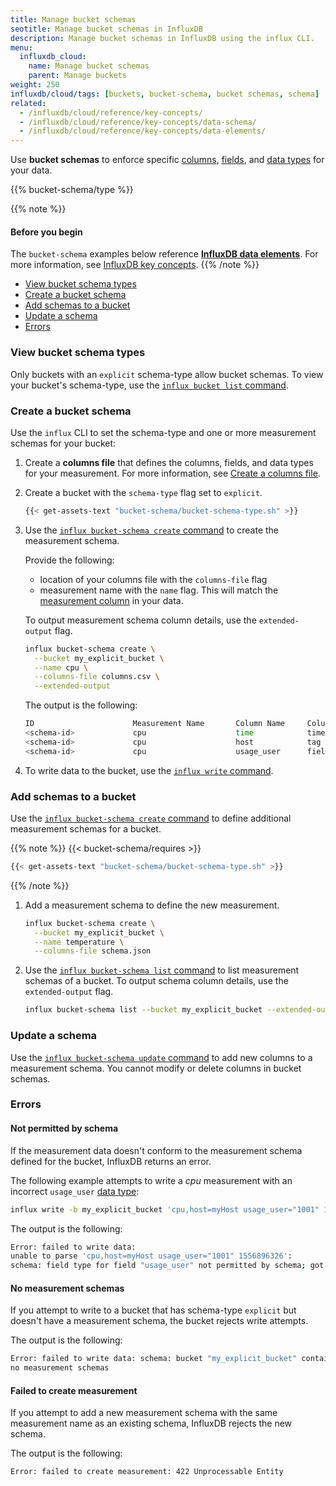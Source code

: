 ```yaml
---
title: Manage bucket schemas
seotitle: Manage bucket schemas in InfluxDB
description: Manage bucket schemas in InfluxDB using the influx CLI.
menu:
  influxdb_cloud:
    name: Manage bucket schemas
    parent: Manage buckets
weight: 250
influxdb/cloud/tags: [buckets, bucket-schema, bucket schemas, schema]
related:
  - /influxdb/cloud/reference/key-concepts/
  - /influxdb/cloud/reference/key-concepts/data-schema/
  - /influxdb/cloud/reference/key-concepts/data-elements/
---
```


 Use **bucket schemas** to enforce specific [columns](/influxdb/cloud/reference/glossary/#column), [fields](/influxdb/cloud/reference/glossary/#field), and
 [data types](/influxdb/cloud/reference/glossary/#data-type) for your data.

{{% bucket-schema/type %}}

{{% note %}}

#### Before you begin

The `bucket-schema` examples below reference [**InfluxDB data elements**](/influxdb/cloud/reference/key-concepts/data-elements/).
For more information, see [InfluxDB key concepts](/influxdb/cloud/reference/key-concepts/).
{{% /note %}}

- [View bucket schema types](#view-bucket-schema-types)
- [Create a bucket schema](#create-a-bucket-schema)
- [Add schemas to a bucket](#add-schemas-to-a-bucket)
- [Update a schema](#update-a-schema)
- [Errors](#errors)

### View bucket schema types
Only buckets with an `explicit` schema-type allow bucket schemas.
To view your bucket's schema-type, use the [`influx bucket list` command](/influxdb/cloud/reference/cli/influx/bucket-schema/list).

### Create a bucket schema
Use the `influx` CLI to set the schema-type and one or more measurement schemas for your bucket:

1. Create a **columns file** that defines the columns, fields, and data types for your measurement.
For more information, see [Create a columns file](/influxdb/cloud/reference/cli/influx/bucket-schema/create/#create-a-columns-file).

2. Create a bucket with the `schema-type` flag set to `explicit`.

    ```sh
    {{< get-assets-text "bucket-schema/bucket-schema-type.sh" >}}
    ```

3. Use the [`influx bucket-schema create` command](/influxdb/cloud/reference/cli/influx/bucket-schema/create) to create the measurement schema.

   Provide the following:
   - location of your columns file with the `columns-file` flag
   - measurement name with the `name` flag. This will match the [measurement column](/influxdb/cloud/reference/key-concepts/data-elements/#measurement) in your data.

   To output measurement schema column details, use the `extended-output` flag.

   ```sh
   influx bucket-schema create \
     --bucket my_explicit_bucket \
     --name cpu \
     --columns-file columns.csv \
     --extended-output
   ```

   The output is the following:

   ```sh
   ID                      Measurement Name       Column Name     Column Type   Column Data Type    Bucket ID
   <schema-id>             cpu                    time            timestamp                        <bucket-id>
   <schema-id>             cpu                    host            tag                              <bucket-id>
   <schema-id>             cpu                    usage_user      field         float              <bucket-id>
   ```

4. To write data to the bucket, use the [`influx write` command](/influxdb/cloud/reference/cli/influx/write).

### Add schemas to a bucket
Use the [`influx bucket-schema create` command](/influxdb/cloud/reference/cli/influx/bucket-schema/create) to define additional measurement
schemas for a bucket.

{{% note %}}
{{< bucket-schema/requires >}}
```sh
{{< get-assets-text "bucket-schema/bucket-schema-type.sh" >}}
```
{{% /note %}}

1. Add a measurement schema to define the new measurement.

    ```sh
    influx bucket-schema create \
      --bucket my_explicit_bucket \
      --name temperature \
      --columns-file schema.json
    ```

2. Use the [`influx bucket-schema list` command](/influxdb/cloud/reference/cli/influx/bucket-schema/list) to list measurement schemas of a bucket.
   To output schema column details, use the `extended-output` flag.

    ```sh
    influx bucket-schema list --bucket my_explicit_bucket --extended-output
    ```

### Update a schema

  Use the [`influx bucket-schema update` command](/influxdb/cloud/reference/cli/influx/bucket-schema/update) to add new columns to a measurement schema. You cannot modify or delete columns in bucket schemas.

### Errors

#### Not permitted by schema
  If the measurement data doesn't conform to the measurement schema defined for the bucket, InfluxDB returns an error.

  The following example attempts to write a *cpu* measurement with an incorrect `usage_user` [data type](/influxdb/cloud/reference/glossary/#data-type):

  ```sh
  influx write -b my_explicit_bucket 'cpu,host=myHost usage_user="1001" 1556896326'
  ```

  The output is the following:
  ```sh
  Error: failed to write data:
  unable to parse 'cpu,host=myHost usage_user="1001" 1556896326':
  schema: field type for field "usage_user" not permitted by schema; got String but expected Float
  ```

#### No measurement schemas
If you attempt to write to a bucket that has schema-type `explicit` but doesn't have a measurement schema, the
bucket rejects write attempts.

  The output is the following:

  ```sh
  Error: failed to write data: schema: bucket "my_explicit_bucket" contains
  no measurement schemas
  ```

#### Failed to create measurement
  If you attempt to add a new measurement schema with the
  same measurement name as an existing schema, InfluxDB rejects the new schema.

  The output is the following:
  ```sh
  Error: failed to create measurement: 422 Unprocessable Entity
  ```
